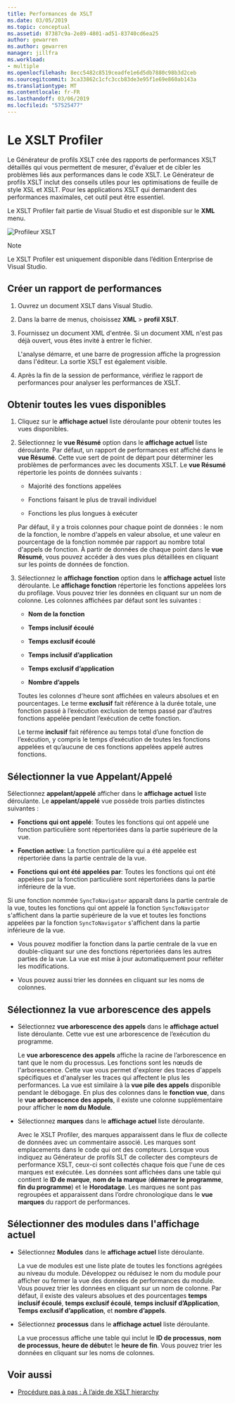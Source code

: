```yaml
---
title: Performances de XSLT
ms.date: 03/05/2019
ms.topic: conceptual
ms.assetid: 87387c9a-2e89-4801-ad51-83740cd6ea25
author: gewarren
ms.author: gewarren
manager: jillfra
ms.workload:
- multiple
ms.openlocfilehash: 8ecc5482c8519ceadfe1e6d5db7880c98b3d2ceb
ms.sourcegitcommit: 3ca33862c1cfc3ccb83de3e95f1e69e860ab143a
ms.translationtype: MT
ms.contentlocale: fr-FR
ms.lasthandoff: 03/06/2019
ms.locfileid: "57525477"
---
```

# <a name="the-xslt-profiler"></a>Le XSLT Profiler

Le Générateur de profils XSLT crée des rapports de performances XSLT détaillés qui vous permettent de mesurer, d'évaluer et de cibler les problèmes liés aux performances dans le code XSLT. Le Générateur de profils XSLT inclut des conseils utiles pour les optimisations de feuille de style XSL et XSLT. Pour les applications XSLT qui demandent des performances maximales, cet outil peut être essentiel.

Le XSLT Profiler fait partie de Visual Studio et est disponible sur le **XML** menu.

![Profileur XSLT](../xml-tools/media/profile-xslt-menu.png)

> [!NOTE]
> Le XSLT Profiler est uniquement disponible dans l’édition Enterprise de Visual Studio.

## <a name="create-a-performance-report"></a>Créer un rapport de performances

1. Ouvrez un document XSLT dans Visual Studio.

2. Dans la barre de menus, choisissez **XML** > **profil XSLT**.

3. Fournissez un document XML d'entrée. Si un document XML n'est pas déjà ouvert, vous êtes invité à entrer le fichier.

   L'analyse démarre, et une barre de progression affiche la progression dans l'éditeur. La sortie XSLT est également visible.

4. Après la fin de la session de performance, vérifiez le rapport de performances pour analyser les performances de XSLT.

## <a name="get-all-available-views"></a>Obtenir toutes les vues disponibles

1. Cliquez sur le **affichage actuel** liste déroulante pour obtenir toutes les vues disponibles.

2. Sélectionnez le **vue Résumé** option dans le **affichage actuel** liste déroulante. Par défaut, un rapport de performances est affiché dans le **vue Résumé**. Cette vue sert de point de départ pour déterminer les problèmes de performances avec les documents XSLT. Le **vue Résumé** répertorie les points de données suivants :

   - Majorité des fonctions appelées

   - Fonctions faisant le plus de travail individuel

   - Fonctions les plus longues à exécuter

   Par défaut, il y a trois colonnes pour chaque point de données : le nom de la fonction, le nombre d'appels en valeur absolue, et une valeur en pourcentage de la fonction nommée par rapport au nombre total d'appels de fonction. À partir de données de chaque point dans le **vue Résumé**, vous pouvez accéder à des vues plus détaillées en cliquant sur les points de données de fonction.

3. Sélectionnez le **affichage fonction** option dans le **affichage actuel** liste déroulante. Le **affichage fonction** répertorie les fonctions appelées lors du profilage. Vous pouvez trier les données en cliquant sur un nom de colonne. Les colonnes affichées par défaut sont les suivantes :

    - **Nom de la fonction**

    - **Temps inclusif écoulé**

    - **Temps exclusif écoulé**

    - **Temps inclusif d’application**

    - **Temps exclusif d’application**

    - **Nombre d’appels**

   Toutes les colonnes d'heure sont affichées en valeurs absolues et en pourcentages. Le terme **exclusif** fait référence à la durée totale, une fonction passé à l’exécution exclusion de temps passé par d’autres fonctions appelée pendant l’exécution de cette fonction.

   Le terme **inclusif** fait référence au temps total d’une fonction de l’exécution, y compris le temps d’exécution de toutes les fonctions appelées et qu’aucune de ces fonctions appelées appelé autres fonctions.

## <a name="select-callercallee-view"></a>Sélectionner la vue Appelant/Appelé

Sélectionnez **appelant/appelé** afficher dans le **affichage actuel** liste déroulante. Le **appelant/appelé** vue possède trois parties distinctes suivantes :

- **Fonctions qui ont appelé**: Toutes les fonctions qui ont appelé une fonction particulière sont répertoriées dans la partie supérieure de la vue.

- **Fonction active**: La fonction particulière qui a été appelée est répertoriée dans la partie centrale de la vue.

- **Fonctions qui ont été appelées par**: Toutes les fonctions qui ont été appelées par la fonction particulière sont répertoriées dans la partie inférieure de la vue.

Si une fonction nommée `SyncToNavigator` apparaît dans la partie centrale de la vue, toutes les fonctions qui ont appelé la fonction `SyncToNavigator` s'affichent dans la partie supérieure de la vue et toutes les fonctions appelées par la fonction `SyncToNavigator` s'affichent dans la partie inférieure de la vue.

- Vous pouvez modifier la fonction dans la partie centrale de la vue en double-cliquant sur une des fonctions répertoriées dans les autres parties de la vue. La vue est mise à jour automatiquement pour refléter les modifications.

- Vous pouvez aussi trier les données en cliquant sur les noms de colonnes.

## <a name="select-call-tree-view"></a>Sélectionnez la vue arborescence des appels

- Sélectionnez **vue arborescence des appels** dans le **affichage actuel** liste déroulante. Cette vue est une arborescence de l’exécution du programme.

   Le **vue arborescence des appels** affiche la racine de l’arborescence en tant que le nom du processus. Les fonctions sont les nœuds de l'arborescence. Cette vue vous permet d'explorer des traces d'appels spécifiques et d'analyser les traces qui affectent le plus les performances. La vue est similaire à la **vue pile des appels** disponible pendant le débogage. En plus des colonnes dans le **fonction vue**, dans le **vue arborescence des appels**, il existe une colonne supplémentaire pour afficher le **nom du Module**.

- Sélectionnez **marques** dans le **affichage actuel** liste déroulante.

   Avec le XSLT Profiler, des marques apparaissent dans le flux de collecte de données avec un commentaire associé. Les marques sont emplacements dans le code qui ont des compteurs. Lorsque vous indiquez au Générateur de profils SLT de collecter des compteurs de performance XSLT, ceux-ci sont collectés chaque fois que l'une de ces marques est exécutée. Les données sont affichées dans une table qui contient le **ID de marque**, **nom de la marque** (**démarrer le programme**, **fin du programme**) et le  **Horodatage**. Les marques ne sont pas regroupées et apparaissent dans l’ordre chronologique dans le **vue marques** du rapport de performances.

## <a name="select-modules-in-the-current-view"></a>Sélectionner des modules dans l'affichage actuel

- Sélectionnez **Modules** dans le **affichage actuel** liste déroulante.

   La vue de modules est une liste plate de toutes les fonctions agrégées au niveau du module. Développez ou réduisez le nom du module pour afficher ou fermer la vue des données de performances du module. Vous pouvez trier les données en cliquant sur un nom de colonne. Par défaut, il existe des valeurs absolues et des pourcentages **temps inclusif écoulé**, **temps exclusif écoulé**, **temps inclusif d’Application**, **Temps exclusif d’application**, et **nombre d’appels**.

- Sélectionnez **processus** dans le **affichage actuel** liste déroulante.

   La vue processus affiche une table qui inclut le **ID de processus**, **nom de processus**, **heure de début**et le **heure de fin**. Vous pouvez trier les données en cliquant sur les noms de colonnes.

## <a name="see-also"></a>Voir aussi

- [Procédure pas à pas : À l’aide de XSLT hierarchy](../xml-tools/walkthrough-using-xslt-hierarchy.md)